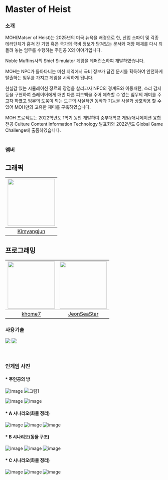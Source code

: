 # Master of Heist

### 소개
MOH(Matser of Heist)는 2025년의 미국 뉴욕을 배경으로 한, 산업 스파이 및 각종 테러단체가 훔쳐 간 기업 혹은 국가의 극비 정보가 담겨있는 문서와 저장 매체를 다시 되돌려 놓는 임무를 수행하는 주인공 X의 이야기입니다.

Noble Muffins사의 Shief Simulator 게임을 레퍼런스하여 개발하였습니다.

MOH는 NPC가 돌아다니는 미션 지역에서 극비 정보가 담긴 문서를 획득하여 안전하게 탈출하는 임무를 가지고 게임을 시작하게 됩니다.

현실감 있는 시뮬레이션 장르의 장점을 살리고자 NPC의 경계도와 이동패턴, 소리 감지 등을 구현하여 플레이어에게 매번 다른 피드백을 주어 예측할 수 없는 임무의 재미를 주고자 하였고
임무의 도움이 되는 도구의 사실적인 동작과 기능을 사물과 상호작용 할 수 있어 MOH만의 고유한 재미를 구축하였습니다.

MOH 프로젝트는 2022학년도 1학기 동안 개발하여 중부대학교 게임/애니메이션 융합 전공 Culture Content Information Technology 발표회와 2022년도 Global Game Challenge에 출품하였습니다.
<br/>
<br/>

### 멤버

## 그래픽
|<img src="https://avatars.githubusercontent.com/u/89765238?v=4" width="150" height="150"/>|
|:-----------------:|
|[Kimyangjun](https://github.com/Kimyangjun)|

## 프로그래밍
|<img src="https://github.com/baegichan/CCIT_SYNDROME/assets/88014706/7fefe5f4-2440-4e46-9e1a-3703bf2fc743" width="150" height="150"/>|<img src="https://github.com/JeonSeaStar/Empathy--VR-2Team/assets/88014706/de0481a2-cad9-492f-b6ff-4b3c14bef2c6" width="150" height="150"/>|
|:-----------------:|:-----------------:|
|[khome7](https://github.com/khome7)|[JeonSeaStar](https://github.com/JeonSeaStar?tab=followers)|

### 사용기술
<div>
<img src="https://img.shields.io/badge/Unity-000000?style=flat-square&logo=Unity&logoColor=white"/>
<img src="https://img.shields.io/badge/C Sharp-239120?style=flat-square&logo=CSharp&logoColor=white"/>
</div>
 
<br/>
<br/>


### 인게임 사진
#### * 주인공의 방
![image](https://github.com/CCIT-Team/MOH/assets/89560484/66cefc12-f765-418a-af3b-9e63ae70bf4c)
![그림1](https://github.com/CCIT-Team/MOH/assets/89560484/6e17933f-6bc0-4a60-99e0-306063252855)

![image](https://github.com/JeonSeaStar/Empathy--VR-2Team/assets/88014706/5601fa9f-bac6-4b23-9c41-c222b9c976bf)
![image](https://github.com/JeonSeaStar/Empathy--VR-2Team/assets/88014706/65d5432a-8453-4c36-8f59-851d999c2bcc)

#### * A 시나리오(화물 정리)
![image](https://github.com/JeonSeaStar/Empathy--VR-2Team/assets/88014706/33b03e0c-9425-4c5f-bde7-c394e007a3fd)
![image](https://github.com/JeonSeaStar/Empathy--VR-2Team/assets/88014706/59d01b68-2cdc-450d-b297-9134aa32c62f)
![image](https://github.com/JeonSeaStar/Empathy--VR-2Team/assets/88014706/c7c9d385-9600-418d-9185-768c26c2d8ee)

#### * B 시나리오(동물 구조)
![image](https://github.com/JeonSeaStar/Empathy--VR-2Team/assets/88014706/b44d01f2-ecb0-4896-bc09-f6f88ea2b6c6)
![image](https://github.com/JeonSeaStar/Empathy--VR-2Team/assets/88014706/e43b88e9-e842-40ef-b7d1-9e0a49adc851)
![image](https://github.com/JeonSeaStar/Empathy--VR-2Team/assets/88014706/cfbc6849-d431-469c-b5f0-94a0e7e629f0)

#### * C 시나리오(화물 정리)
![image](https://github.com/JeonSeaStar/Empathy--VR-2Team/assets/88014706/f05707d9-503f-47d5-bea4-af49d70df176)
![image](https://github.com/JeonSeaStar/Empathy--VR-2Team/assets/88014706/f986e412-63c5-49f7-99cb-b1fa89e7e91c)
![image](https://github.com/JeonSeaStar/Empathy--VR-2Team/assets/88014706/d0ecbc35-85c7-439a-9714-f34d878c27b1)

<br/> 
